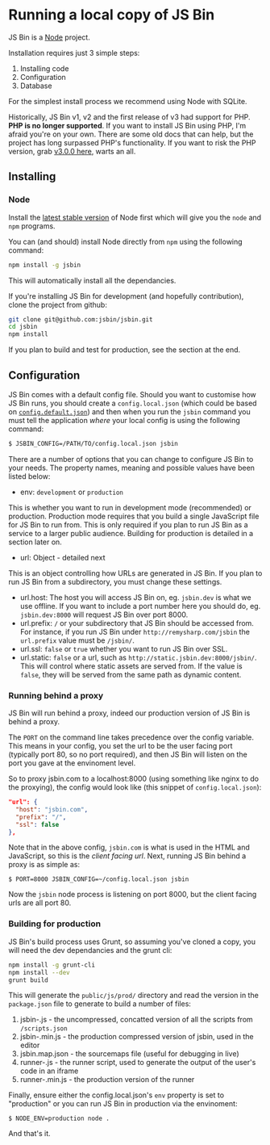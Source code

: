 # Running a local copy of JS Bin

JS Bin is a [Node](http://nodejs.org) project.

Installation requires just 3 simple steps:

1. Installing code
2. Configuration
3. Database

For the simplest install process we recommend using Node with SQLite.

Historically, JS Bin v1, v2 and the first release of v3 had support for PHP. **PHP is no longer supported**. If you want to install JS Bin using PHP, I'm afraid you're on your own. There are some old docs that can help, but the project has long surpassed PHP's functionality.  If you want to risk the PHP version, grab [v3.0.0 here](https://github.com/jsbin/jsbin/releases), warts an all.

## Installing

### Node

Install the [latest stable version](http://nodejs.org/) of Node first which will give you the `node` and `npm` programs.

You can (and should) install Node directly from `npm` using the following command:

```bash
npm install -g jsbin
```

This will automatically install all the dependancies.

If you're installing JS Bin for development (and hopefully contribution), clone the project from github:

```bash
git clone git@github.com:jsbin/jsbin.git
cd jsbin
npm install
```

If you plan to build and test for production, see the section at the end.

## Configuration

JS Bin comes with a default config file. Should you want to customise how JS Bin runs, you should create a `config.local.json` (which could be based on [`config.default.json`](https://github.com/jsbin/jsbin/blob/master/config.default.json)) and then when you run the `jsbin` command you must tell the application *where* your local config is using the following command:


```bash
$ JSBIN_CONFIG=/PATH/TO/config.local.json jsbin
```

There are a number of options that you can change to configure JS Bin to your needs. The property names, meaning and possible values have been listed below:

* env: `development` or `production`

This is whether you want to run in development mode (recommended) or production. Production mode requires that you build a single JavaScript file for JS Bin to run from. This is only required if you plan to run JS Bin as a service to a larger public audience. Building for production is detailed in a section later on.

* url: Object - detailed next

This is an object controlling how URLs are generated in JS Bin. If you plan to run JS Bin from a subdirectory, you must change these settings.

* url.host: The host you will access JS Bin on, eg. `jsbin.dev` is what we use offline. If you want to include a port number here you should do, eg. `jsbin.dev:8000` will request JS Bin over port 8000.
* url.prefix: `/` or your subdirectory that JS Bin should be accessed from. For instance, if you run JS Bin under `http://remysharp.com/jsbin` the `url.prefix` value must be `/jsbin/`.
* url.ssl: `false` or `true` whether you want to run JS Bin over SSL.
* url.static: `false` or a url, such as `http://static.jsbin.dev:8000/jsbin/`. This will control where static assets are served from. If the value is `false`, they will be served from the same path as dynamic content.

### Running behind a proxy

JS Bin will run behind a proxy, indeed our production version of JS Bin is behind a proxy.

The `PORT` on the command line takes precedence over the config variable. This means in your config, you set the url to be the user facing port (typically port 80, so no port required), and then JS Bin will listen on the port you gave at the envinoment level.

So to proxy jsbin.com to a localhost:8000 (using something like nginx to do the proxying), the config would look like (this snippet of `config.local.json`):

```json
"url": {
  "host": "jsbin.com",
  "prefix": "/",
  "ssl": false
},
```

Note that in the above config, `jsbin.com` is what is used in the HTML and JavaScript, so this is the *client facing url*. Next, running JS Bin behind a proxy is as simple as:

    $ PORT=8000 JSBIN_CONFIG=~/config.local.json jsbin

Now the `jsbin` node process is listening on port 8000, but the client facing urls are all port 80.

### Building for production

JS Bin's build process uses Grunt, so assuming you've cloned a copy, you will need the dev dependancies and the grunt cli:

```bash
npm install -g grunt-cli
npm install --dev
grunt build
```

This will generate the `public/js/prod/` directory and read the version in the `package.json` file to generate to build a number of files:

1. jsbin-<version>.js - the uncompressed, concatted version of all the scripts from `/scripts.json`
2. jsbin-<version>.min.js - the production compressed version of jsbin, used in the editor
3. jsbin.map.json - the sourcemaps file (useful for debugging in live)
4. runner-<version>.js - the runner script, used to generate the output of the user's code in an iframe
5. runner-<version>.min.js - the production version of the runner

Finally, ensure either the config.local.json's `env` property is set to "production" or you can run JS Bin in production via the envinoment:

    $ NODE_ENV=production node .

And that's it.
